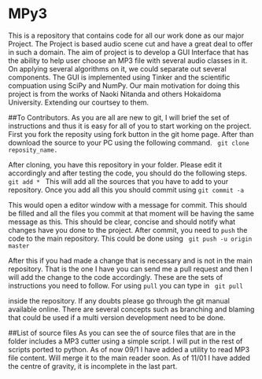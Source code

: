 MPy3
====
This is a repository that contains code for all our work done as our major
Project. The Project is based audio scene cut and have a great deal to offer in
such a domain. The aim of project is to develop a GUI Interface that has the
ability to help user choose an MP3 file with several audio classes in it. On
applying several algorithms on it, we could separate out several components.
The GUI is implemented using Tinker and the scientific compuation using SciPy
and NumPy. Our main motivation for doing this project is from the works of
Naoki Nitanda and others Hokaidoma University. Extending our courtsey to them.


##To Contributors.
As you are all are new to git, I will brief the set of instructions and thus it is easy for all of you to start working on the project. First you fork the reposity using fork button in the git home page. After than download the source to your PC using the following command. 
<code>
git clone reposity_name.
</code>

After cloning, you have this repository in your folder. Please edit it accordingly and after testing the code, you should do the following steps.
<code>
git add *
</code>
This will add all the sources that you have to add to your repository. Once you add all this you should commit using
<code>git commit  -a 
</code>

This would open a editor window with a message for commit. This should be filled and all the files you commit at that moment will be having the same message as this. This should be clear, concise and should notify what changes have you done to the project. After commit, you need to <code>push</code> the code to the main repository. This could be done using
<code>
git push -u origin master
</code>

After this if you had made a change that is necessary and is not in the main repository. That is the one I have you can send me a pull request and then I will add the change to the code accordingly. These are the sets of instructions you need to follow. For using <code>pull</code> you can type in
<code>
git pull
</code>  

inside the repository. If any doubts please go through the git manual available online. There are several concepts such as branching and blaming that could be used if a multi version development need to be done.


##List of source files
As you can see the of source files that are in the folder includes a MP3 cutter using a simple script. I will put in the rest of scripts ported to python. As of now 09/1 I have added a utility to read MP3 file content. Will merge it to the main reader soon. As of 11/01 I have added the centre of gravity, it is incomplete in the last part.
